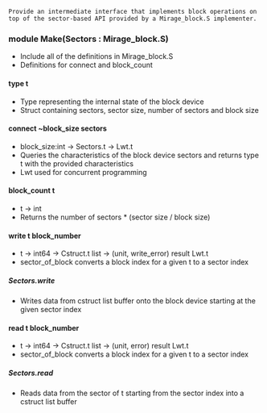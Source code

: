 `Provide an intermediate interface that implements block operations on top of the sector-based API provided by a Mirage_block.S implementer.`
### module Make(Sectors : Mirage_block.S)
- Include all of the definitions in Mirage_block.S
- Definitions for connect and block_count
#### type t
- Type representing the internal state of the block device
- Struct containing sectors, sector size, number of sectors and block size
#### connect ~block_size sectors
- block_size:int -> Sectors.t -> Lwt.t
- Queries the characteristics of the block device sectors and returns type t with the provided characteristics
- Lwt used for concurrent programming
#### block_count t
- t -> int
- Returns the number of sectors * (sector size / block size)
#### write t block_number
- t -> int64 -> Cstruct.t list -> (unit, write_error) result Lwt.t
- sector_of_block converts a block index for a given t to a sector index
##### Sectors.write
- Writes data from cstruct list buffer onto the block device starting at the given sector index
#### read t block_number
- t -> int64 -> Cstruct.t list -> (unit, error) result Lwt.t
- sector_of_block converts a block index for a given t to a sector index
##### Sectors.read
- Reads data from the sector of t starting from the sector index into a cstruct list buffer
